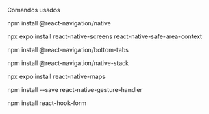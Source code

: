Comandos usados

npm install @react-navigation/native

npx expo install react-native-screens react-native-safe-area-context

npm install @react-navigation/bottom-tabs

npm install @react-navigation/native-stack

npx expo install react-native-maps

npm install --save react-native-gesture-handler

npm install react-hook-form